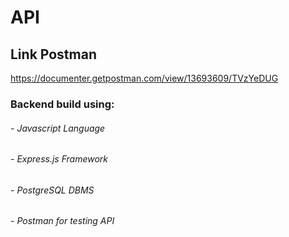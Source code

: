 # API

## Link Postman
https://documenter.getpostman.com/view/13693609/TVzYeDUG


### Backend build using:
###### - Javascript Language
###### - Express.js Framework
###### - PostgreSQL DBMS
###### - Postman for testing API

